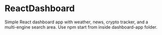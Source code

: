 # ReactDashboard
Simple React dashboard app with weather, news, crypto tracker, and a multi-engine search area.  Use npm start from
inside dashboard-app folder.
